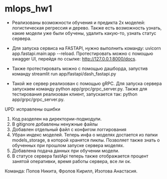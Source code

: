 # mlops_hw1

* Реализованы возможности обучения и предикта 2х моделей: логистическая регрессия и дерево. Также есть возможность узнать, какие модели уже были обучены, удалить какую-то, узнать статус сервера.

* Для запуска сервиса на FASTAPI, нужно выполнить команду: uvicorn app.fastapi.main:app --reload. Протестировать можно с помощью swagger UI, перейдя по ссылке: http://127.0.0.1:8000/docs.

* Также протестировать можно с помощью дашборда, запустив команду streamlit run app/fastapi/dash_fastapi.py

* Такой же сервер реализован с помощью gRPC. Для запуска сервера запускаем команду python app/grpc/grpc_server.py. Также для тестирования реализован клиент, запускается так: python app/grpc/grpc_server.py.

UPD: исправлены ошибки
1) Код разделен на директории-подмодули.
2) В gitignore добавлены ненужные файлы
3) Добавлен отдельный файл с конфигом логгирования
4) Убран индекс моделей. Теперь инфа о моделях достается из папки models_storage, в которой хранятся пиклы. Позволяет также знать о обученных при прошлом запуске сервера моделях.
5) Добавлена подача данных при обучении модели.
6) В статусе сервера fastApi теперь также отображается процент занятой оперативки, время работы сервера, все ли ок.

Команда: Попов Никита, Фролов Кирилл, Изотова Анастасия.

